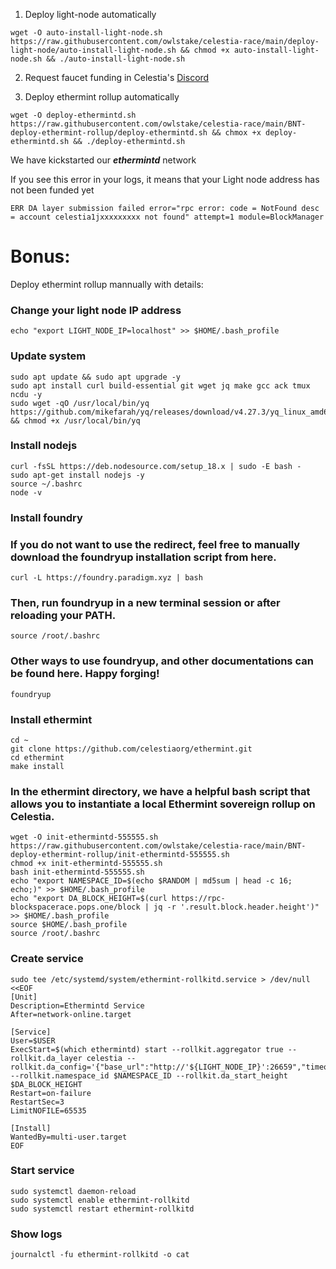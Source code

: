 1. Deploy light-node automatically
```
wget -O auto-install-light-node.sh https://raw.githubusercontent.com/owlstake/celestia-race/main/deploy-light-node/auto-install-light-node.sh && chmod +x auto-install-light-node.sh && ./auto-install-light-node.sh
```
2. Request faucet funding in Celestia's [Discord](https://discord.com/channels/638338779505229824/1077531922022015026)

3. Deploy ethermint rollup automatically
```
wget -O deploy-ethermintd.sh https://raw.githubusercontent.com/owlstake/celestia-race/main/BNT-deploy-ethermint-rollup/deploy-ethermintd.sh && chmox +x deploy-ethermintd.sh && ./deploy-ethermintd.sh
```
We have kickstarted our ***ethermintd*** network

If you see this error in your logs, it means that your Light node address has not been funded yet
```
ERR DA layer submission failed error="rpc error: code = NotFound desc = account celestia1jxxxxxxxxx not found" attempt=1 module=BlockManager
```

# Bonus:

Deploy ethermint rollup mannually with details:

### Change your light node IP address
```
echo "export LIGHT_NODE_IP=localhost" >> $HOME/.bash_profile
```
### Update system
```
sudo apt update && sudo apt upgrade -y
sudo apt install curl build-essential git wget jq make gcc ack tmux ncdu -y
sudo wget -qO /usr/local/bin/yq https://github.com/mikefarah/yq/releases/download/v4.27.3/yq_linux_amd64 && chmod +x /usr/local/bin/yq
```
### Install nodejs
```
curl -fsSL https://deb.nodesource.com/setup_18.x | sudo -E bash -
sudo apt-get install nodejs -y
source ~/.bashrc
node -v
```
### Install foundry
### If you do not want to use the redirect, feel free to manually download the foundryup installation script from here.
```
curl -L https://foundry.paradigm.xyz | bash
```
### Then, run foundryup in a new terminal session or after reloading your PATH.
```
source /root/.bashrc
```
### Other ways to use foundryup, and other documentations can be found here. Happy forging!
```
foundryup
```
### Install ethermint
```
cd ~
git clone https://github.com/celestiaorg/ethermint.git
cd ethermint
make install
```
### In the ethermint directory, we have a helpful bash script that allows you to instantiate a local Ethermint sovereign rollup on Celestia.
```
wget -O init-ethermintd-555555.sh https://raw.githubusercontent.com/owlstake/celestia-race/main/BNT-deploy-ethermint-rollup/init-ethermintd-555555.sh
chmod +x init-ethermintd-555555.sh
bash init-ethermintd-555555.sh
echo "export NAMESPACE_ID=$(echo $RANDOM | md5sum | head -c 16; echo;)" >> $HOME/.bash_profile
echo "export DA_BLOCK_HEIGHT=$(curl https://rpc-blockspacerace.pops.one/block | jq -r '.result.block.header.height')" >> $HOME/.bash_profile
source $HOME/.bash_profile
source /root/.bashrc
```
### Create service
```
sudo tee /etc/systemd/system/ethermint-rollkitd.service > /dev/null <<EOF
[Unit]
Description=Ethermintd Service
After=network-online.target

[Service]
User=$USER
ExecStart=$(which ethermintd) start --rollkit.aggregator true --rollkit.da_layer celestia --rollkit.da_config='{"base_url":"http://'${LIGHT_NODE_IP}':26659","timeout":60000000000,"gas_limit":6000000,"fee":6000}' --rollkit.namespace_id $NAMESPACE_ID --rollkit.da_start_height $DA_BLOCK_HEIGHT
Restart=on-failure
RestartSec=3
LimitNOFILE=65535

[Install]
WantedBy=multi-user.target
EOF
```
### Start service
```
sudo systemctl daemon-reload
sudo systemctl enable ethermint-rollkitd
sudo systemctl restart ethermint-rollkitd
```
### Show logs
```
journalctl -fu ethermint-rollkitd -o cat
```

